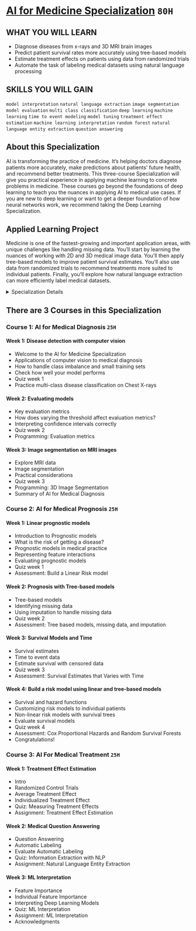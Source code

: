 # [AI for Medicine Specialization](https://www.coursera.org/specializations/ai-for-medicine) `80H`

## WHAT YOU WILL LEARN
- Diagnose diseases from x-rays and 3D MRI brain images
- Predict patient survival rates more accurately using tree-based models
- Estimate treatment effects on patients using data from randomized trials
- Automate the task of labeling medical datasets using natural language processing

## SKILLS YOU WILL GAIN
`model interpretation` `natural language extraction` `image segmentation` `model evaluation` `multi class classification` `deep learning` `machine learning` `time to event modeling` `model tuning` `treatment effect estimation` `machine learning interpretation` `random forest` `natural language entity extraction` `question answering`

## About this Specialization
AI is transforming the practice of medicine. It’s helping doctors diagnose patients more accurately, make predictions about patients’ future health, and recommend better treatments. This three-course Specialization will give you practical experience in applying machine learning to concrete problems in medicine.
These courses go beyond the foundations of deep learning to teach you the nuances in applying AI to medical use cases. If you are new to deep learning or want to get a deeper foundation of how neural networks work, we recommend taking the Deep Learning Specialization.

## Applied Learning Project
Medicine is one of the fastest-growing and important application areas, with unique challenges like handling missing data. You’ll start by learning the nuances of working with 2D and 3D medical image data. You’ll then apply tree-based models to improve patient survival estimates. You’ll also use data from randomized trials to recommend treatments more suited to individual patients. Finally, you’ll explore how natural language extraction can more efficiently label medical datasets.

<details>
	<summary>Specialization Details</summary>
  
- AI is transforming the practice of medicine. It’s helping doctors diagnose patients more accurately, make predictions about patients’ future health, and recommend better treatments. As an AI practitioner, you have the opportunity to join in this transformation of modern medicine. If you're already familiar with some of the math and coding behind AI algorithms, and are eager to develop your skills further to tackle challenges in the healthcare industry, then this specialization is for you. No prior medical expertise is required!

- These courses go beyond the foundations of deep learning to give you insight into the nuances of applying AI to medical use cases. As a learner, you will be set up for success in this program if you are already comfortable with some of the math and coding behind AI algorithms. 

- You don't need to be an AI expert, but a working knowledge of deep neural networks, particularly convolutional networks, and proficiency in Python programming at an intermediate level will be essential. If you are relatively new to machine learning or neural networks, we recommend that you first take the Deep Learning Specialization, offered by deeplearning.ai and taught by Andrew Ng. 

- The demand for AI practitioners with the skills and knowledge to tackle the biggest issues in modern medicine is growing exponentially. Join us in this specialization and begin your journey toward building the future of healthcare.

- AI is transforming the practice of medicine. It’s helping doctors diagnose patients more accurately, make predictions about patients’ future health, 
and recommend better treatments. This Specialization will give you practical experience in applying machine learning to concrete problems in medicine.

- Machine learning is a powerful tool for prognosis, a branch of medicine that specializes in predicting the future health of patients. You’ll walk through multiple examples of prognostic tasks. You’ll then use decision trees to model non-linear relationships, which are commonly observed in medical data, and apply them to predicting mortality rates more accurately. Finally, you’ll learn how to handle missing data, a key real-world challenge. These courses go beyond the foundations of deep learning to teach you the nuances in applying AI to medical use cases. 

- Medical treatment may impact patients differently based on their existing health conditions. You’ll recommend treatments more suited to individual patients using data from randomized control trials. You’ll apply machine learning interpretation methods to explain the decision-making of complex machine learning models. Finally, you’ll use natural language entity extraction and question-answering methods to automate the task of labeling medical datasets.

- This program will give you practical experience in applying cutting-edge machine learning techniques to concrete problems in modern medicine: 
    - In Course 1, you will create convolutional neural network image classification and segmentation models to make diagnoses of lung and brain disorders. 
    - In Course 2, you will build risk models and survival estimators for heart disease using statistical methods and a random forest predictor to determine patient prognosis. 
    - In Course 3, you will build a treatment effect predictor, apply model interpretation techniques and use natural language processing to extract information from radiology reports. 

</details>

## There are 3 Courses in this Specialization

### Course 1: AI for Medical Diagnosis `25H`

#### Week 1: Disease detection with computer vision
- Welcome to the AI for Medicine Specialization
- Applications of computer vision to medical diagnosis
- How to handle class imbalance and small training sets
- Check how well your model performs
- Quiz week 1
- Practice multi-class disease classification on Chest X-rays

#### Week 2: Evaluating models
- Key evaluation metrics
- How does varying the threshold affect evaluation metrics?
- Interpreting confidence intervals correctly
- Quiz week 2
- Programming: Evaluation metrics

#### Week 3: Image segmentation on MRI images
- Explore MRI data
- Image segmentation
- Practical considerations
- Quiz week 3
- Programming: 3D Image Segmentation
- Summary of AI for Medical Diagnosis

### Course 2: AI for Medical Prognosis `25H`

#### Week 1: Linear prognostic models
- Introduction to Prognostic models
- What is the risk of getting a disease?
- Prognostic models in medical practice
- Representing feature interactions
- Evaluating prognostic models
- Quiz week 1
- Assessment: Build a Linear Risk model

#### Week 2: Prognosis with Tree-based models
- Tree-based models
- Identifying missing data
- Using imputation to handle missing data
- Quiz week 2
- Assessment: Tree based models, missing data, and imputation

#### Week 3: Survival Models and Time
- Survival estimates
- Time to event data
- Estimate survival with censored data
- Quiz week 3
- Assessment: Survival Estimates that Varies with Time

#### Week 4: Build a risk model using linear and tree-based models
- Survival and hazard functions
- Customizing risk models to individual patients
- Non-linear risk models with survival trees
- Evaluate survival models
- Quiz week 4
- Assessment: Cox Proportional Hazards and Random Survival Forests
- Congratulations!

### Course 3: AI For Medical Treatment `25H`

#### Week 1: Treatment Effect Estimation
- Intro
- Randomized Control Trials
- Average Treatment Effect
- Individualized Treatment Effect
- Quiz: Measuring Treatment Effects
- Assignment: Treatment Effect Estimation

#### Week 2: Medical Question Answering
- Question Answering
- Automatic Labeling
- Evaluate Automatic Labeling
- Quiz: Information Extraction with NLP
- Assignment: Natural Language Entity Extraction

#### Week 3: ML Interpretation
- Feature Importance
- Individual Feature Importance
- Interpreting Deep Learning Models
- Quiz: ML Interpretation
- Assignment: ML Interpretation
- Acknowledgments
